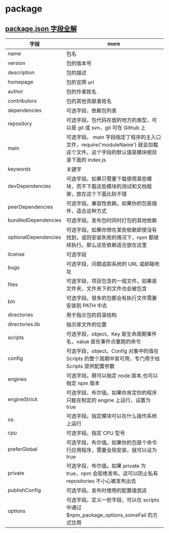 # package

## [package.json 字段全解](http://blog.csdn.net/woxueliuyun/article/details/39294375)

| 字段                 | more                                                                                                                            |
| -------------------- | ------------------------------------------------------------------------------------------------------------------------------- |
| name                 | 包名                                                                                                                            |
| version              | 包的版本号                                                                                                                      |
| description          | 包的描述                                                                                                                        |
| homepage             | 包的官网 url                                                                                                                    |
| author               | 包的作者姓名                                                                                                                    |
| contributors         | 包的其他贡献者姓名                                                                                                              |
| dependencies         | 可选字段，依赖包列表                                                                                                            |
| repository           | 可选字段。包代码存放的地方的类型，可以是 git 或 svn，git 可在 Github 上                                                         |
| main                 | 可选字段。 main 字段指定了程序的主入口文件，require('moduleName') 就会加载这个文件。这个字段的默认值是模块根目录下面的 index.js |
| keywords             | 关键字                                                                                                                          |
| devDependencies      | 可选字段。如果只需要下载使用某些模块，而不下载这些模块的测试和文档框架，放在这个下面比较不错                                    |
| peerDependencies     | 可选字段。兼容性依赖。如果你的包是插件，适合这种方式                                                                            |
| bundledDependencies  | 可选字段。发布包时同时打包的其他依赖                                                                                            |
| optionalDependencies | 可选字段。如果你想在某些依赖即使没有找到，或则安装失败的情况下，npm 都继续执行。那么这些依赖适合放在这里                        |
| license              | 可选字段                                                                                                                        |
| bugs                 | 可选字段，问题追踪系统的 URL 或邮箱地址                                                                                         |
| files                | 可选字段，项目包含的一组文件。如果是文件夹，文件夹下的文件也会被包含                                                            |
| bin                  | 可选字段。很多的包都会有执行文件需要安装到 PATH 中去                                                                            |
| directories          | 用于指示包的目录结构                                                                                                            |
| directories.lib      | 指示库文件的位置                                                                                                                |
| scripts              | 可选字段，object。Key 是生命周期事件名，value 是在事件点要跑的命令                                                              |
| config               | 可选字段，object。Config 对象中的值在 Scripts 的整个周期中皆可用，专门用于给 Scripts 提供配置参数                               |
| engines              | 可选字段。既可以指定 node 版本,也可以指定 npm 版本                                                                              |
| engineStrick         | 可选字段，布尔值。如果你肯定你的程序只能在制定的 engine 上运行，设置为 true                                                     |
| os                   | 可选字段。指定模块可以在什么操作系统上运行                                                                                      |
| cpu                  | 可选字段。指定 CPU 型号                                                                                                         |
| preferGlobal         | 可选字段，布尔值。如果你的包是个命令行应用程序，需要全局安装，就可以设为 true                                                   |
| private              | 可选字段，布尔值。如果 private 为 true，npm 会拒绝发布。这可以防止私有 repositories 不小心被发布出去                            |
| publishConfig        | 可选字段。发布时使用的配置值放这                                                                                                |
| options              | 可选字段。定义一些字段，可以在 scripts 中通过 $npm_package_options_someFail 的方式饮用                                          |
